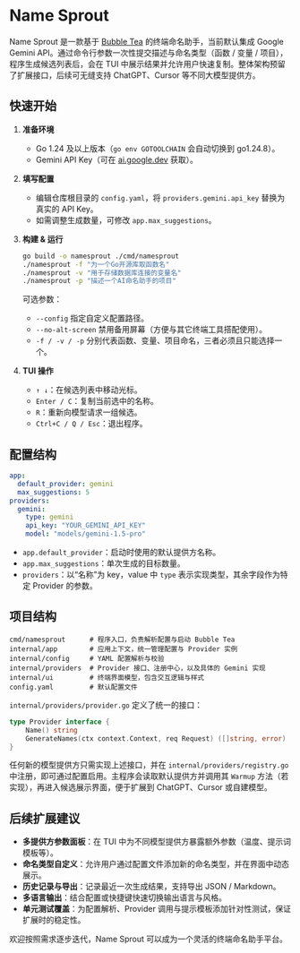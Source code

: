 # Name Sprout

Name Sprout 是一款基于 [Bubble Tea](https://github.com/charmbracelet/bubbletea) 的终端命名助手，当前默认集成 Google Gemini API。通过命令行参数一次性提交描述与命名类型（函数 / 变量 / 项目），程序生成候选列表后，会在 TUI 中展示结果并允许用户快速复制。整体架构预留了扩展接口，后续可无缝支持 ChatGPT、Cursor 等不同大模型提供方。

## 快速开始

1. **准备环境**
   - Go 1.24 及以上版本（`go env GOTOOLCHAIN` 会自动切换到 go1.24.8）。
   - Gemini API Key（可在 [ai.google.dev](https://ai.google.dev/) 获取）。

2. **填写配置**
   - 编辑仓库根目录的 `config.yaml`，将 `providers.gemini.api_key` 替换为真实的 API Key。
   - 如需调整生成数量，可修改 `app.max_suggestions`。

3. **构建 & 运行**
   ```bash
   go build -o namesprout ./cmd/namesprout
   ./namesprout -f "为一个Go开源库取函数名"
   ./namesprout -v "用于存储数据库连接的变量名"
   ./namesprout -p "描述一个AI命名助手的项目"
   ```
   可选参数：
   - `--config` 指定自定义配置路径。
   - `--no-alt-screen` 禁用备用屏幕（方便与其它终端工具搭配使用）。
   - `-f / -v / -p` 分别代表函数、变量、项目命名，三者必须且只能选择一个。

4. **TUI 操作**
   - `↑ ↓`：在候选列表中移动光标。
   - `Enter / C`：复制当前选中的名称。
   - `R`：重新向模型请求一组候选。
   - `Ctrl+C / Q / Esc`：退出程序。

## 配置结构

```yaml
app:
  default_provider: gemini
  max_suggestions: 5
providers:
  gemini:
    type: gemini
    api_key: "YOUR_GEMINI_API_KEY"
    model: "models/gemini-1.5-pro"
```

- `app.default_provider`：启动时使用的默认提供方名称。
- `app.max_suggestions`：单次生成的目标数量。
- `providers`：以“名称”为 key，value 中 `type` 表示实现类型，其余字段作为特定 Provider 的参数。

## 项目结构

```
cmd/namesprout      # 程序入口，负责解析配置与启动 Bubble Tea
internal/app        # 应用上下文，统一管理配置与 Provider 实例
internal/config     # YAML 配置解析与校验
internal/providers  # Provider 接口、注册中心，以及具体的 Gemini 实现
internal/ui         # 终端界面模型，包含交互逻辑与样式
config.yaml         # 默认配置文件
```

`internal/providers/provider.go` 定义了统一的接口：

```go
type Provider interface {
    Name() string
    GenerateNames(ctx context.Context, req Request) ([]string, error)
}
```

任何新的模型提供方只需实现上述接口，并在 `internal/providers/registry.go` 中注册，即可通过配置启用。主程序会读取默认提供方并调用其 `Warmup` 方法（若实现），再进入候选展示界面，便于扩展到 ChatGPT、Cursor 或自建模型。

## 后续扩展建议

- **多提供方参数面板**：在 TUI 中为不同模型提供方暴露额外参数（温度、提示词模板等）。
- **命名类型自定义**：允许用户通过配置文件添加新的命名类型，并在界面中动态展示。
- **历史记录与导出**：记录最近一次生成结果，支持导出 JSON / Markdown。
- **多语言输出**：结合配置或快捷键快速切换输出语言与风格。
- **单元测试覆盖**：为配置解析、Provider 调用与提示模板添加针对性测试，保证扩展时的稳定性。

欢迎按照需求逐步迭代，Name Sprout 可以成为一个灵活的终端命名助手平台。
